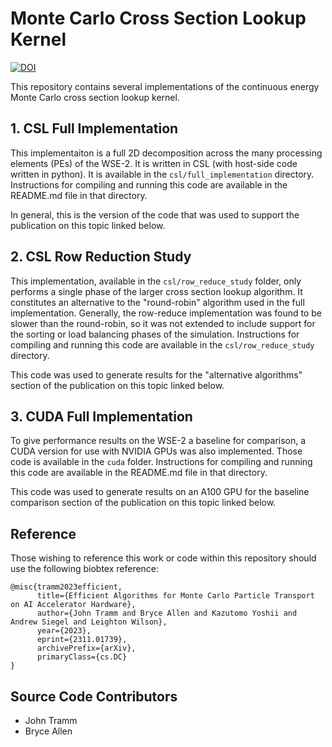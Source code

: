 # Monte Carlo Cross Section Lookup Kernel 
[![DOI](https://zenodo.org/badge/707750369.svg)](https://zenodo.org/doi/10.5281/zenodo.10067505)

This repository contains several implementations of the continuous energy Monte Carlo cross section lookup kernel.


## 1. CSL Full Implementation

This implementaiton is a full 2D decomposition across the many processing elements (PEs) of the WSE-2. It is written in CSL (with host-side code written in python). It is available in the `csl/full_implementation` directory. Instructions for compiling and running this code are available in the README.md file in that directory.

In general, this is the version of the code that was used to support the publication on this topic linked below.

## 2. CSL Row Reduction Study

This implementation, available in the `csl/row_reduce_study` folder, only performs a single phase of the larger cross section lookup algorithm. It constitutes an alternative to the "round-robin" algorithm used in the full implementation. Generally, the row-reduce implementation was found to be slower than the round-robin, so it was not extended to include support for the sorting or load balancing phases of the simulation. Instructions for compiling and running this code are available in the `csl/row_reduce_study` directory.

This code was used to generate results for the "alternative algorithms" section of the publication on this topic linked below.

## 3. CUDA Full Implementation

To give performance results on the WSE-2 a baseline for comparison, a CUDA version for use with NVIDIA GPUs was also implemented. Those code is available in the `cuda` folder. Instructions for compiling and running this code are available in the README.md file in that directory.

This code was used to generate results on an A100 GPU for the baseline comparison section of the publication on this topic linked below.

## Reference

Those wishing to reference this work or code within this repository should use the following biobtex reference:

```
@misc{tramm2023efficient,
      title={Efficient Algorithms for Monte Carlo Particle Transport on AI Accelerator Hardware}, 
      author={John Tramm and Bryce Allen and Kazutomo Yoshii and Andrew Siegel and Leighton Wilson},
      year={2023},
      eprint={2311.01739},
      archivePrefix={arXiv},
      primaryClass={cs.DC}
}
```

## Source Code Contributors

- John Tramm
- Bryce Allen
